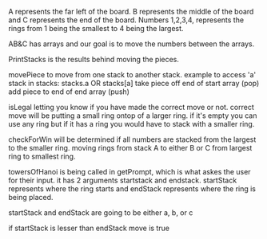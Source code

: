          
A represents the far left of the board. B represents the middle of the board and C represents the end of the board. Numbers 1,2,3,4, represents the rings from 1 being the smallest to 4 being the largest.

AB&C has arrays and our goal is to move the numbers between the arrays.

PrintStacks is the results behind moving the pieces.

movePiece to move from one stack to another stack.
example to access 'a' stack in stacks: stacks.a OR stacks[a]
take piece off end of start array (pop)   add piece to end of end array (push)


isLegal letting you know if you have made the correct move or not.
correct move will be putting a small ring ontop of a larger ring.
if it's empty you can use any ring but if it has a ring you would have to stack with a smaller ring.

checkForWin will be determined if all numbers are stacked from the largest to the smaller ring.
moving rings from stack A to either B or C from largest ring to smallest ring.


towersOfHanoi is being called in getPrompt, which is what askes the user for their input.
it has 2 arguments startstack and endstack.
startStack represents where the ring starts and endStack represents where the ring is being placed.

startStack and endStack are going to be either a, b, or c





if startStack is lesser than endStack move is true